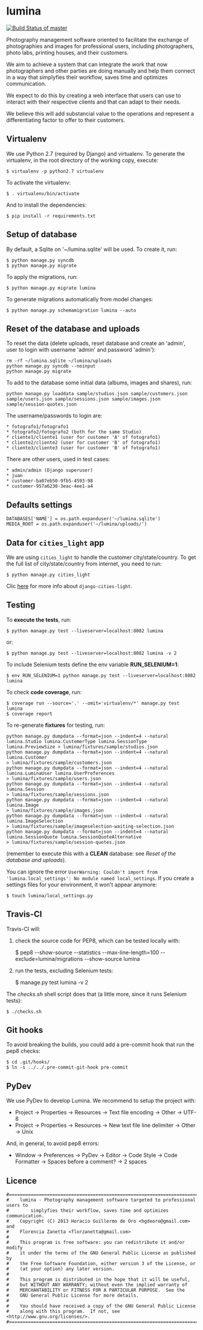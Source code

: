 lumina
======

[![Build Status of master](https://api.travis-ci.org/florzanetta/lumina.png?branch=master)](https://travis-ci.org/florzanetta/lumina)

Photography management software oriented to facilitate the exchange of photographies and images
for professional users, including photographers, photo labs, printing houses, and their customers.

We aim to achieve a system that can integrate the work that now photographers and other parties are doing manually and
help them connect in a way that simplyfies their workflow, saves time and optimizes communication.

We expect to do this by creating a web interface that users can use to interact with
their respective clients and that can adapt to their needs.

We believe this will add substancial value to the operations and represent
a differentiating factor to offer to their customers.

Virtualenv
----------

We use Python 2.7 (required by Django) and virtualenv. To generate the virtualenv,
in the root directory of the working copy, execute:

    $ virtualenv -p python2.7 virtualenv

To activate the virtualenv:

    $ . virtualenv/bin/activate

And to install the dependencies:

    $ pip install -r requirements.txt 

Setup of database
-----------------

By default, a Sqlite on '~/lumina.sqlite' will be used. To create it, run:

    $ python manage.py syncdb
    $ python manage.py migrate

To apply the migrations, run:

    $ python manage.py migrate lumina

To generate migrations automatically from model changes:

    $ python manage.py schemamigration lumina --auto


Reset of the database and uploads
---------------------------------

To reset the data (delete uploads, reset database and create an 'admin', user to login
with username 'admin' and password 'admin'):

    rm -rf ~/lumina.sqlite ~/lumina/uploads
    python manage.py syncdb --noinput
    python manage.py migrate

To add to the database some initial data (albums, images and shares), run:

    python manage.py loaddata sample/studios.json sample/customers.json sample/users.json sample/sessions.json sample/images.json sample/session-quotes.json


The username/passwords to login are:

    * fotografo1/fotografo1
    * fotografo2/fotografo2 (both for the same Studio)
    * cliente1/cliente1 (user for customer 'A' of fotografo1)
    * cliente2/cliente2 (user for customer 'B' of fotografo1)
    * cliente3/cliente3 (user for customer 'B' of fotografo1)

There are other users, used in test cases:

    * admin/admin (Django superuser)
    * juan
    * customer-ba07eb50-9fb5-4593-98
    * customer-957a6230-3eac-4ee1-a4

Defaults settings
-----------------

    DATABASES['NAME'] = os.path.expanduser('~/lumina.sqlite')
    MEDIA_ROOT = os.path.expanduser('~/lumina/uploads/')


Data for `cities_light` app
---------------------------

We are using `cities_light` to handle the customer city/state/country. To get
the full list of city/state/country from internet, you need to run:

    $ python manage.py cities_light

Clic [here](https://github.com/yourlabs/django-cities-light) for more info about `django-cities-light`.

Testing
-------

To **execute the tests**, run:

    $ python manage.py test --liveserver=localhost:8082 lumina

or:

    $ python manage.py test --liveserver=localhost:8082 lumina -v 2

To include Selenium tests define the env variable **RUN_SELENIUM=1**:

    $ env RUN_SELENIUM=1 python manage.py test --liveserver=localhost:8082 lumina

To check **code coverage**, run:

    $ coverage run --source='.' --omit='virtualenv/*' manage.py test lumina
    $ coverage report

To re-generate **fixtures** for testing, run:

    python manage.py dumpdata --format=json --indent=4 --natural lumina.Studio lumina.CustomerType lumina.SessionType lumina.PreviewSize > lumina/fixtures/sample/studios.json
    python manage.py dumpdata --format=json --indent=4 --natural lumina.Customer                                                         > lumina/fixtures/sample/customers.json
    python manage.py dumpdata --format=json --indent=4 --natural lumina.LuminaUser lumina.UserPreferences                                > lumina/fixtures/sample/users.json
    python manage.py dumpdata --format=json --indent=4 --natural lumina.Session                                                          > lumina/fixtures/sample/sessions.json
    python manage.py dumpdata --format=json --indent=4 --natural lumina.Image                                                            > lumina/fixtures/sample/images.json
    python manage.py dumpdata --format=json --indent=4 --natural lumina.ImageSelection                                                   > lumina/fixtures/sample/imageselection-waiting-selection.json
    python manage.py dumpdata --format=json --indent=4 --natural lumina.SessionQuote lumina.SessionQuoteAlternative                      > lumina/fixtures/sample/session-quotes.json

(remember to execute this with a **CLEAN** database: see *Reset of the database and uploads*).

You can ignore the error `UserWarning: Couldn't import from 'lumina.local_settings': No module named local_settings`.
If you create a settings files for your environment, it won't appear anymore:

    $ touch lumina/local_settings.py


Travis-CI
---------

Travis-CI will:

1) check the source code for PEP8, which can be tested locally with:

    $ pep8 --show-source --statistics --max-line-length=100 --exclude=lumina/migrations --show-source lumina

2) run the tests, excluding Selenium tests:

    $ manage.py test lumina -v 2

The *checks.sh* shell script does that (a little more, since it runs Selenium tests):

    $ ./checks.sh


Git hooks
---------

To avoid breaking the builds, you could add a pre-commit hook that run the pep8 checks:

    $ cd .git/hooks/
    $ ln -s ../../.pre-commit-git-hook pre-commit


PyDev
-----

We use PyDev to develop Lumina. We recommend to setup the project with:

 + Project -> Properties -> Resources -> Text file encoding -> Other -> UTF-8
 + Project -> Properties -> Resources -> New text file line delimiter -> Other -> Unix

And, in general, to avoid pep8 errors:

 + Window -> Preferences -> PyDev -> Editor -> Code Style -> Code Formatter -> Spaces before a comment? -> 2 spaces


Licence
-------

    #===============================================================================
    #    lumina - Photography management software targeted to professional users to
    #        simplyfies their workflow, saves time and optimizes communication.
    #    Copyright (C) 2013 Horacio Guillermo de Oro <hgdeoro@gmail.com> and 
    #    Florencia Zanetta <florzanetta@gmail.com>
    #
    #    This program is free software: you can redistribute it and/or modify
    #    it under the terms of the GNU General Public License as published by
    #    the Free Software Foundation, either version 3 of the License, or
    #    (at your option) any later version.
    #
    #    This program is distributed in the hope that it will be useful,
    #    but WITHOUT ANY WARRANTY; without even the implied warranty of
    #    MERCHANTABILITY or FITNESS FOR A PARTICULAR PURPOSE.  See the
    #    GNU General Public License for more details.
    #
    #    You should have received a copy of the GNU General Public License
    #    along with this program.  If not, see <http://www.gnu.org/licenses/>.
    #===============================================================================
